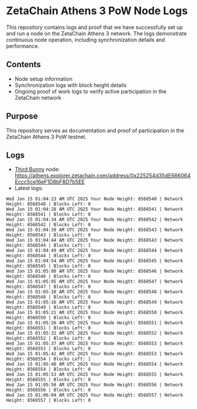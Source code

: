 # ZetaChain Athens 3 PoW Node Logs
This repository contains logs and proof that we have successfully set up and run a node on the ZetaChain Athens 3 network. The logs demonstrate continuous node operation, including synchronization details and performance.

## Contents
- Node setup information
- Synchronization logs with block height details
- Ongoing proof of work logs to verify active participation in the ZetaChain network

## Purpose
This repository serves as documentation and proof of participation in the ZetaChain Athens 3 PoW testnet.

## Logs

- [Third Bunny](https://thirdbunny.xyz/) node: https://athens.explorer.zetachain.com/address/0x225254d35dE666064Eccc5ce16eF1D8bF8D7b5EE
- Latest logs:
```
Wed Jan 15 01:04:23 AM UTC 2025 Your Node Height: 8568540 | Network Height: 8568540 | Blocks Left: 0
Wed Jan 15 01:04:28 AM UTC 2025 Your Node Height: 8568541 | Network Height: 8568541 | Blocks Left: 0
Wed Jan 15 01:04:34 AM UTC 2025 Your Node Height: 8568542 | Network Height: 8568542 | Blocks Left: 0
Wed Jan 15 01:04:39 AM UTC 2025 Your Node Height: 8568543 | Network Height: 8568543 | Blocks Left: 0
Wed Jan 15 01:04:44 AM UTC 2025 Your Node Height: 8568543 | Network Height: 8568544 | Blocks Left: 1
Wed Jan 15 01:04:49 AM UTC 2025 Your Node Height: 8568544 | Network Height: 8568544 | Blocks Left: 0
Wed Jan 15 01:04:54 AM UTC 2025 Your Node Height: 8568545 | Network Height: 8568545 | Blocks Left: 0
Wed Jan 15 01:05:00 AM UTC 2025 Your Node Height: 8568546 | Network Height: 8568546 | Blocks Left: 0
Wed Jan 15 01:05:05 AM UTC 2025 Your Node Height: 8568547 | Network Height: 8568547 | Blocks Left: 0
Wed Jan 15 01:05:10 AM UTC 2025 Your Node Height: 8568548 | Network Height: 8568548 | Blocks Left: 0
Wed Jan 15 01:05:16 AM UTC 2025 Your Node Height: 8568549 | Network Height: 8568549 | Blocks Left: 0
Wed Jan 15 01:05:21 AM UTC 2025 Your Node Height: 8568550 | Network Height: 8568550 | Blocks Left: 0
Wed Jan 15 01:05:26 AM UTC 2025 Your Node Height: 8568551 | Network Height: 8568551 | Blocks Left: 0
Wed Jan 15 01:05:32 AM UTC 2025 Your Node Height: 8568552 | Network Height: 8568552 | Blocks Left: 0
Wed Jan 15 01:05:37 AM UTC 2025 Your Node Height: 8568553 | Network Height: 8568553 | Blocks Left: 0
Wed Jan 15 01:05:42 AM UTC 2025 Your Node Height: 8568553 | Network Height: 8568554 | Blocks Left: 1
Wed Jan 15 01:05:48 AM UTC 2025 Your Node Height: 8568554 | Network Height: 8568554 | Blocks Left: 0
Wed Jan 15 01:05:53 AM UTC 2025 Your Node Height: 8568555 | Network Height: 8568555 | Blocks Left: 0
Wed Jan 15 01:05:58 AM UTC 2025 Your Node Height: 8568556 | Network Height: 8568556 | Blocks Left: 0
Wed Jan 15 01:06:04 AM UTC 2025 Your Node Height: 8568557 | Network Height: 8568557 | Blocks Left: 0
```
